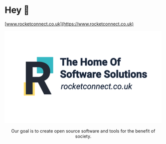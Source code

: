 # Hey 👋

[www.rocketconnect.co.uk](https://www.rocketconnect.co.uk)

![banner](https://github.com/rocket-connect/.github/blob/main/assets/banner.png)

<p align="center">
Our goal is to create open source software and tools for the benefit of society.
</p>

